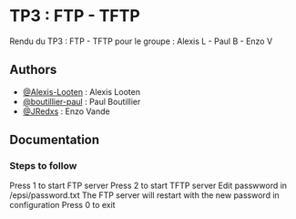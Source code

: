 
# TP3 : FTP - TFTP

Rendu du TP3 : FTP - TFTP pour le groupe : Alexis L - Paul B - Enzo V


## Authors

- [@Alexis-Looten](https://github.com/Alexis-Looten) :  Alexis Looten
- [@boutillier-paul](https://github.com/boutillier-paul) : Paul Boutillier
- [@JRedxs](https://github.com/jredxs) : Enzo Vande


## Documentation

### Steps to follow

Press 1 to start FTP server
Press 2 to start TFTP server
Edit passwword in /epsi/password.txt
The FTP server will restart with the new password in configuration
Press 0 to exit
